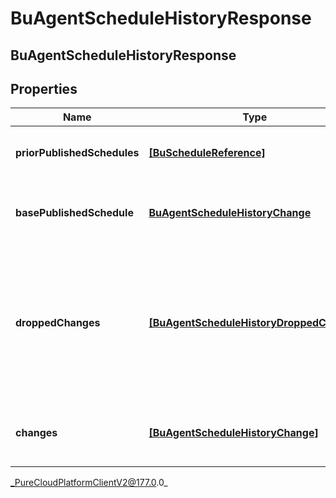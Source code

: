 # BuAgentScheduleHistoryResponse

## BuAgentScheduleHistoryResponse

## Properties

|Name | Type | Description | Notes|
|------------ | ------------- | ------------- | -------------|
| **priorPublishedSchedules** | [**[BuScheduleReference]**]([BuScheduleReference]) | The list of previously published schedules | [optional] |
| **basePublishedSchedule** | [**BuAgentScheduleHistoryChange**](BuAgentScheduleHistoryChange) | The originally published agent schedules | [optional] |
| **droppedChanges** | [**[BuAgentScheduleHistoryDroppedChange]**]([BuAgentScheduleHistoryDroppedChange]) | The changes dropped from the schedule history. This will happen if the schedule history is too large | [optional] |
| **changes** | [**[BuAgentScheduleHistoryChange]**]([BuAgentScheduleHistoryChange]) | The list of changes for the schedule history | [optional] |



_PureCloudPlatformClientV2@177.0.0_
